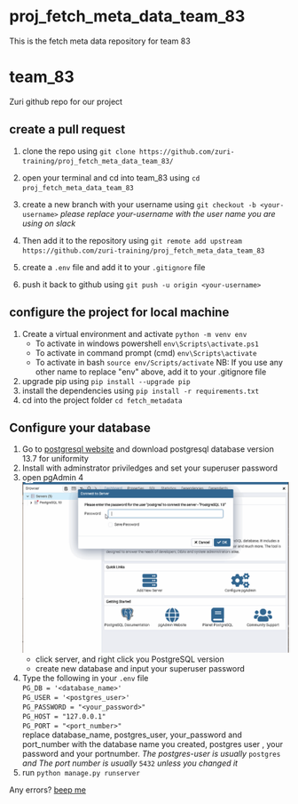 # proj_fetch_meta_data_team_83

This is the fetch meta data repository for team 83

# team_83

Zuri github repo for our project

## create a pull request

1. clone the repo using `git clone https://github.com/zuri-training/proj_fetch_meta_data_team_83/`

2. open your terminal and cd into team_83 using `cd proj_fetch_meta_data_team_83`

3. create a new branch with your username using `git checkout -b <your-username>`
   _please replace your-username with the user name you are using on slack_

4. Then add it to the repository using `git remote add upstream https://github.com/zuri-training/proj_fetch_meta_data_team_83`

5. create a `.env` file and add it to your `.gitignore` file

6. push it back to github using `git push -u origin <your-username>`

## configure the project for local machine

1. Create a virtual environment and activate `python -m venv env`
   - To activate in windows powershell `env\Scripts\activate.ps1`
   - To activate in command prompt (cmd) `env\Scripts\activate`
   - To activate in bash `source env/Scripts/activate`
     NB: If you use any other name to replace "env" above, add it to your .gitignore file
2. upgrade pip using `pip install --upgrade pip`
3. install the dependencies using `pip install -r requirements.txt`
4. cd into the project folder `cd fetch_metadata`

## Configure your database

1. Go to [postgresql website](https://www.enterprisedb.com/downloads/postgres-postgresql-downloads) and download postgresql database version 13.7 for uniformity
2. Install with adminstrator priviledges and set your superuser password
3. open pgAdmin 4 ![pgAdmin](pgAdmin1.gif)
   - click server, and right click you PostgreSQL version
   - create new database and input your superuser password
4. Type the following in your `.env` file <br>
   `PG_DB = '<database_name>'` <br>
   `PG_USER = '<postgres_user>'` <br>
   `PG_PASSWORD = "<your_password>"` <br>
   `PG_HOST = "127.0.0.1"` <br>
   `PG_PORT = "<port_number>"` <br>
   replace database_name, postgres_user, your_password and port_number with the database name you created, postgres user , your password and your portnumber.
   _The postgres-user is usually_ `postgres` _and The port number is usually_ `5432` _unless you changed it_
5. run `python manage.py runserver`

Any errors? [beep me](https://wa.link/y15x4c)
